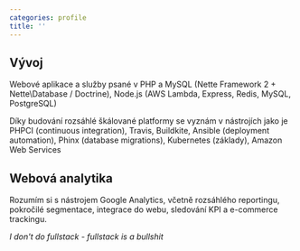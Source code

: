 ```yaml
---
categories: profile
title: ''
---
```


## Vývoj
Webové aplikace a služby psané v PHP a MySQL (Nette Framework 2 + Nette\Database / Doctrine), Node.js (AWS Lambda, Express, Redis, MySQL, PostgreSQL)

Díky budování rozsáhlé škálované platformy se vyznám v nástrojích jako je PHPCI (continuous integration), Travis, Buildkite, Ansible (deployment automation), Phinx (database migrations), Kubernetes (základy), Amazon Web Services

## Webová analytika
Rozumím si s nástrojem Google Analytics, včetně rozsáhlého reportingu, pokročilé segmentace, integrace do webu, sledování KPI a e-commerce trackingu.

*I don't do fullstack - fullstack is a bullshit*
